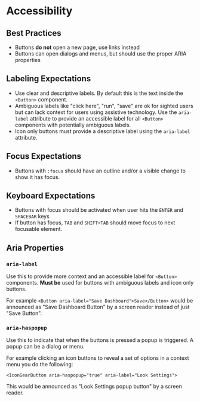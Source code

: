 # Accessibility



## Best Practices
- Buttons **do not** open a new page, use links instead
- Buttons can open dialogs and menus, but should use the proper ARIA properties

## Labeling Expectations
- Use clear and descriptive labels. By default this is the text inside the `<Button>` component.
- Ambiguous labels like "click here", "run", "save" are ok for sighted users but can lack context for users using assistive technology. Use the `aria-label` attribute to provide an accessible label for all `<Button>` components with potentially ambiguous labels.
- Icon only buttons must provide a descriptive label using the `aria-label` attribute.

## Focus Expectations

- Buttons with `:focus` should have an outline and/or a visible change to show it has focus.

## Keyboard Expectations

- Buttons with focus should be activated when user hits the `ENTER` and `SPACEBAR` keys
- If button has focus, `TAB` and `SHIFT+TAB` should move focus to next focusable element.

## Aria Properties

### `aria-label`
Use this to provide more context and an accessible label for `<Button>` components. **Must be** used for buttons with ambiguous labels and icon only buttons.

For example `<Button aria-label="Save Dashboard">Save</Button>` would be announced as "Save Dashboard Button" by a screen reader instead of just "Save Button".

### `aria-haspopup`
Use this to indicate that when the buttons is pressed a popup is triggered. A popup can be a dialog or menu.

For example clicking an icon buttons to reveal a set of options in a context menu you do the following:

```
<IconGearButton aria-haspopup="true" aria-label="Look Settings">
```
This would be announced as "Look Settings popup button" by a screen reader.





